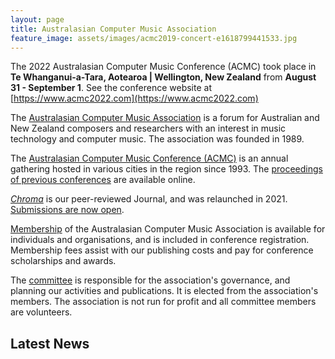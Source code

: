 ```yaml
---
layout: page
title: Australasian Computer Music Association
feature_image: assets/images/acmc2019-concert-e1618799441533.jpg
---
```


The 2022 Australasian Computer Music Conference (ACMC) took place in **Te
Whanganui-a-Tara, Aotearoa | Wellington, New Zealand** from **August** **31 -
September 1**. See the conference website at
[https://www.acmc2022.com](https://www.acmc2022.com)

The [Australasian Computer Music
Association](https://computermusic.org.au/about/) is a forum for Australian and
New Zealand composers and researchers with an interest in music technology and
computer music. The association was founded in 1989.

The [Australasian Computer Music Conference
(ACMC)](https://computermusic.org.au/conferences/) is an annual gathering
hosted in various cities in the region since 1993. The [proceedings of previous
conferences](https://computermusic.org.au/conferences/) are available online.

_[Chroma](https://journal.computermusic.org.au/chroma)_ is our peer-reviewed
Journal, and was relaunched in 2021. [Submissions are now
open](https://journal.computermusic.org.au/chroma).

[Membership](https://computermusic.org.au/membership/) of the Australasian
Computer Music Association is available for individuals and organisations, and
is included in conference registration. Membership fees assist with our
publishing costs and pay for conference scholarships and awards.

The [committee](https://computermusic.org.au/committee/) is responsible for the
association's governance, and planning our activities and publications. It is
elected from the association's members. The association is not run for profit
and all committee members are volunteers.

## Latest News


